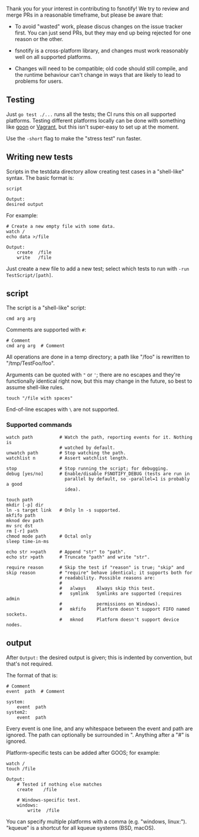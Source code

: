Thank you for your interest in contributing to fsnotify! We try to review and
merge PRs in a reasonable timeframe, but please be aware that:

- To avoid "wasted" work, please discus changes on the issue tracker first. You
  can just send PRs, but they may end up being rejected for one reason or the
  other.

- fsnotify is a cross-platform library, and changes must work reasonably well on
  all supported platforms.

- Changes will need to be compatible; old code should still compile, and the
  runtime behaviour can't change in ways that are likely to lead to problems for
  users.

Testing
-------
Just `go test ./...` runs all the tests; the CI runs this on all supported
platforms. Testing different platforms locally can be done with something like
[goon] or [Vagrant], but this isn't super-easy to set up at the moment.

Use the `-short` flag to make the "stress test" run faster.

Writing new tests
-----------------
Scripts in the testdata directory allow creating test cases in a "shell-like"
syntax. The basic format is:

    script

    Output:
    desired output

For example:

    # Create a new empty file with some data.
    watch /
    echo data >/file

    Output:
        create  /file
        write   /file

Just create a new file to add a new test; select which tests to run with
`-run TestScript/[path]`.

script
------
The script is a "shell-like" script:

    cmd arg arg

Comments are supported with `#`:

    # Comment
    cmd arg arg  # Comment

All operations are done in a temp directory; a path like "/foo" is rewritten to
"/tmp/TestFoo/foo".

Arguments can be quoted with `"` or `'`; there are no escapes and they're
functionally identical right now, but this may change in the future, so best to
assume shell-like rules.

    touch "/file with spaces"

End-of-line escapes with `\` are not supported.

### Supported commands

    watch path          # Watch the path, reporting events for it. Nothing is
                        # watched by default.
    unwatch path        # Stop watching the path.
    watchlist n         # Assert watchlist length.

    stop                # Stop running the script; for debugging.
    debug [yes/no]      # Enable/disable FSNOTIFY_DEBUG (tests are run in
                          parallel by default, so -parallel=1 is probably a good
                          idea).

    touch path
    mkdir [-p] dir
    ln -s target link   # Only ln -s supported.
    mkfifo path
    mknod dev path
    mv src dst
    rm [-r] path
    chmod mode path     # Octal only
    sleep time-in-ms

    echo str >>path     # Append "str" to "path".
    echo str >path      # Truncate "path" and write "str".

    require reason      # Skip the test if "reason" is true; "skip" and
    skip reason         # "require" behave identical; it supports both for
                        # readability. Possible reasons are:
                        #
                        #   always    Always skip this test.
                        #   symlink   Symlinks are supported (requires admin
                        #             permissions on Windows).
                        #   mkfifo    Platform doesn't support FIFO named sockets.
                        #   mknod     Platform doesn't support device nodes.


output
------
After `Output:` the desired output is given; this is indented by convention, but
that's not required.

The format of that is:

    # Comment
    event  path  # Comment

    system:
        event  path
    system2:
        event  path

Every event is one line, and any whitespace between the event and path are
ignored. The path can optionally be surrounded in ". Anything after a "#" is
ignored.

Platform-specific tests can be added after GOOS; for example:

    watch /
    touch /file

    Output:
        # Tested if nothing else matches
        create    /file

        # Windows-specific test.
        windows:
            write  /file

You can specify multiple platforms with a comma (e.g. "windows, linux:").
"kqueue" is a shortcut for all kqueue systems (BSD, macOS).


[goon]: https://github.com/arp242/goon
[Vagrant]: https://www.vagrantup.com/
[integration_test.go]: /integration_test.go
